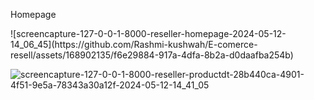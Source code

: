 <p>Homepage</p>
![screencapture-127-0-0-1-8000-reseller-homepage-2024-05-12-14_06_45](https://github.com/Rashmi-kushwah/E-comerce-resell/assets/168902135/f6e29884-917a-4dfa-8b2a-d0daafba254b)

![screencapture-127-0-0-1-8000-reseller-productdt-28b440ca-4901-4f51-9e5a-78343a30a12f-2024-05-12-14_41_05](https://github.com/Rashmi-kushwah/E-comerce-resell/assets/168902135/84672414-c12e-41ea-af59-747d11e2dd66)
